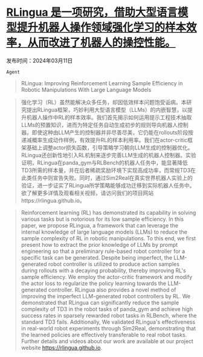 # [RLingua 是一项研究，借助大型语言模型提升机器人操作领域强化学习的样本效率，从而改进了机器人的操控性能。](https://arxiv.org/abs/2403.06420)

发布时间：2024年03月11日

`Agent`

> RLingua: Improving Reinforcement Learning Sample Efficiency in Robotic Manipulations With Large Language Models

> 强化学习（RL）虽然能解决众多任务，却因低效样本问题饱受诟病。本研究提出RLingua框架，巧妙利用大型语言模型（LLMs）的内嵌智慧，以提升机器人操作中RL的样本效率。我们首先揭示如何运用提示工程技术抽取LLMs的预置知识，进而为特定任务自动生成初步的规则导向机器人控制器。即使这种由LLM产生的控制器并非尽善尽美，它仍能在rollouts阶段按递减概率生成动作样例，有效提升RL的样本利用率。我们在actor-critic框架基础上调整actor损失函数，引导策略学习朝向LLM生成的控制器优化。RLingua还创新性地引入RL机制来逐步完善LLM生成的机器人控制器。实验证明，RLingua在panda_gym与RLBench的机器人任务中，能显著降低TD3所需的样本量，并在后者稀疏奖励环境下实现高成功率，而常规TD3在此类任务中则宣告失败。同时，通过Sim2Real在真实世界机器人实验上的验证，进一步证实了RLingua所学策略能够成功迁移到实际机器人任务中。欲了解更多详情及观看相关视频，请访问我们的项目网站https://rlingua.github.io。

> Reinforcement learning (RL) has demonstrated its capability in solving various tasks but is notorious for its low sample efficiency. In this paper, we propose RLingua, a framework that can leverage the internal knowledge of large language models (LLMs) to reduce the sample complexity of RL in robotic manipulations. To this end, we first present how to extract the prior knowledge of LLMs by prompt engineering so that a preliminary rule-based robot controller for a specific task can be generated. Despite being imperfect, the LLM-generated robot controller is utilized to produce action samples during rollouts with a decaying probability, thereby improving RL's sample efficiency. We employ the actor-critic framework and modify the actor loss to regularize the policy learning towards the LLM-generated controller. RLingua also provides a novel method of improving the imperfect LLM-generated robot controllers by RL. We demonstrated that RLingua can significantly reduce the sample complexity of TD3 in the robot tasks of panda_gym and achieve high success rates in sparsely rewarded robot tasks in RLBench, where the standard TD3 fails. Additionally, We validated RLingua's effectiveness in real-world robot experiments through Sim2Real, demonstrating that the learned policies are effectively transferable to real robot tasks. Further details and videos about our work are available at our project website https://rlingua.github.io.